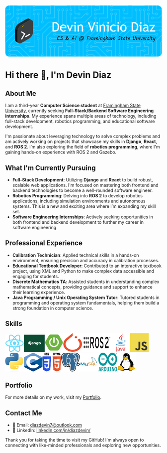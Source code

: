 ![Header](./gb-header.png)

# Hi there 👋, I'm Devin Diaz

## About Me
I am a third-year **Computer Science student** at [Framingham State University](https://www.framingham.edu/), currently seeking **Full-Stack/Backend Software Engineering internships**. My experience spans multiple areas of technology, including full-stack development, robotics programming, and educational software development.

I'm passionate about leveraging technology to solve complex problems and am actively working on projects that showcase my skills in **Django**, **React**, and **ROS 2**. I’m also exploring the field of **robotics programming**, where I'm gaining hands-on experience with ROS 2 and Gazebo.

## What I'm Currently Pursuing
- **Full-Stack Development**: Utilizing **Django** and **React** to build robust, scalable web applications. I'm focused on mastering both frontend and backend technologies to become a well-rounded software engineer.
- **Robotics Programming**: Delving into **ROS 2** to develop robotics applications, including simulation environments and autonomous systems. This is a new and exciting area where I’m expanding my skill set.
- **Software Engineering Internships**: Actively seeking opportunities in both frontend and backend development to further my career in software engineering.

## Professional Experience
- **Calibration Technician**: Applied technical skills in a hands-on environment, ensuring precision and accuracy in calibration processes.
- **Educational Textbook Developer**: Contributed to an interactive textbook project, using XML and Python to make complex data accessible and engaging for students.
- **Discrete Mathematics TA**: Assisted students in understanding complex mathematical concepts, providing guidance and support to enhance their learning experience.
- **Java Programming / Unix Operating System Tutor**: Tutored students in programming and operating system fundamentals, helping them build a strong foundation in computer science.

## Skills
<img src="react-img.png" width="60" height="55"><img src="django.jpg" width="67" height="55"><img src="spring-boot-img.png" width="60" height="60"><img src="pytorch.png" width="60" height="60"><img src="ros2.png" width="95" height="60"><img src="java-logo.webp" width="60" height="60"><img src="javascript-img.png" width="60" height="60"><img src="py-image.png" width="60" height="60"><img src="c-img.png" width="60" height="60"><img src="html-css-img.png" width="60" height="60"><img src="postgres.png" width="60" height="60"><img src="sql.png" width="60" height="60"><img src="arduino.png" width="60" height="60"><img src="linux-img.png" width="60" height="60">

## Portfolio
For more details on my work, visit my [Portfolio](https://personal-portfolio-axfh8t438-devin-diazs-projects.vercel.app/).

## Contact Me
- 📧 Email: [diazdevin7@outlook.com](mailto:diazdevin7@outlook.com)
- 💼 LinkedIn: [linkedin.com/in/diazdevin/](https://www.linkedin.com/in/diazdevin/)

Thank you for taking the time to visit my GitHub! I'm always open to connecting with like-minded professionals and exploring new opportunities.
